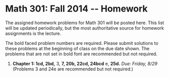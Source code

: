 Math 301: Fall 2014 -- Homework
===============================

The assigned homework problems for Math 301 will be posted here.
This list will be updated periodically, but the most authoritative 
source for homework assignments is the lecture.

The bold faced problem numbers are required. Please submit solutions to these
problems at the beginning of class on the due date shown.  The problems that are
not set in bold font are recommended but not required.

1. **Chapter 1: 1cd, 2bd,** 3, **7, 20b, 22cd, 24bcd** e, **25d.** *Due: Friday,
   8/29*  
   (Problems 3 and 24e are recommended but not required.)

